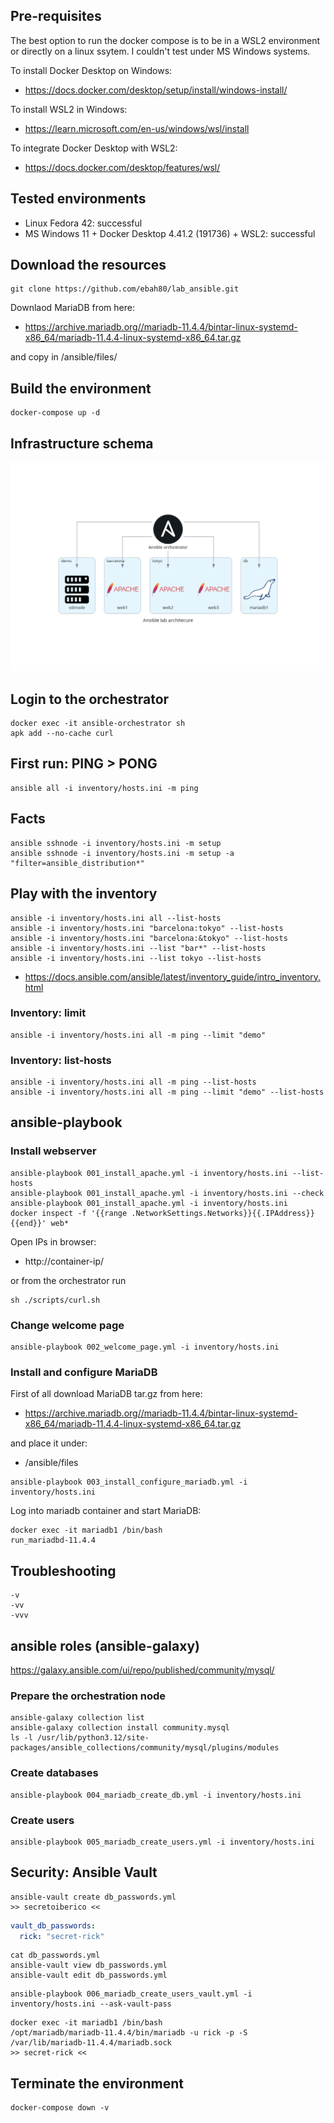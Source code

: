 ## Pre-requisites

The best option to run the docker compose is to be in a WSL2 environment or directly on a linux ssytem.
I couldn't test under MS Windows systems.

To install Docker Desktop on Windows:
- https://docs.docker.com/desktop/setup/install/windows-install/

To install WSL2 in Windows:
- https://learn.microsoft.com/en-us/windows/wsl/install

To integrate Docker Desktop with WSL2:
- https://docs.docker.com/desktop/features/wsl/

## Tested environments

- Linux Fedora 42: successful
- MS Windows 11 + Docker Desktop 4.41.2 (191736) + WSL2: successful

## Download the resources

```
git clone https://github.com/ebah80/lab_ansible.git
```

Downlaod MariaDB from here:
- https://archive.mariadb.org//mariadb-11.4.4/bintar-linux-systemd-x86_64/mariadb-11.4.4-linux-systemd-x86_64.tar.gz

and copy in /ansible/files/

## Build the environment

```
docker-compose up -d
```

## Infrastructure schema

![Ansible lab architecture](_media/diagrams/ansible_lab_architecture.png)

## Login to the orchestrator

```
docker exec -it ansible-orchestrator sh
apk add --no-cache curl
```

## First run: PING > PONG

```
ansible all -i inventory/hosts.ini -m ping
```

## Facts

```
ansible sshnode -i inventory/hosts.ini -m setup
ansible sshnode -i inventory/hosts.ini -m setup -a "filter=ansible_distribution*"
```

## Play with the inventory

```
ansible -i inventory/hosts.ini all --list-hosts
ansible -i inventory/hosts.ini "barcelona:tokyo" --list-hosts
ansible -i inventory/hosts.ini "barcelona:&tokyo" --list-hosts
ansible -i inventory/hosts.ini --list "bar*" --list-hosts
ansible -i inventory/hosts.ini --list tokyo --list-hosts
```
- https://docs.ansible.com/ansible/latest/inventory_guide/intro_inventory.html

### Inventory: limit

```
ansible -i inventory/hosts.ini all -m ping --limit "demo"
```

### Inventory: list-hosts

```
ansible -i inventory/hosts.ini all -m ping --list-hosts
ansible -i inventory/hosts.ini all -m ping --limit "demo" --list-hosts
```

## ansible-playbook

### Install webserver

```
ansible-playbook 001_install_apache.yml -i inventory/hosts.ini --list-hosts
ansible-playbook 001_install_apache.yml -i inventory/hosts.ini --check
ansible-playbook 001_install_apache.yml -i inventory/hosts.ini
docker inspect -f '{{range .NetworkSettings.Networks}}{{.IPAddress}}{{end}}' web*
```

Open IPs in browser:
- http://container-ip/

or from the orchestrator run

```
sh ./scripts/curl.sh
```

### Change welcome page

```
ansible-playbook 002_welcome_page.yml -i inventory/hosts.ini
```

### Install and configure MariaDB

First of all download MariaDB tar.gz from here:
- https://archive.mariadb.org//mariadb-11.4.4/bintar-linux-systemd-x86_64/mariadb-11.4.4-linux-systemd-x86_64.tar.gz

and place it under:
- /ansible/files

```
ansible-playbook 003_install_configure_mariadb.yml -i inventory/hosts.ini
```

Log into mariadb container and start MariaDB:

```
docker exec -it mariadb1 /bin/bash
run_mariadbd-11.4.4 
```

## Troubleshooting

```
-v
-vv
-vvv
```

## ansible roles (ansible-galaxy)

https://galaxy.ansible.com/ui/repo/published/community/mysql/

### Prepare the orchestration node

```
ansible-galaxy collection list
ansible-galaxy collection install community.mysql
ls -l /usr/lib/python3.12/site-packages/ansible_collections/community/mysql/plugins/modules
```

### Create databases

```
ansible-playbook 004_mariadb_create_db.yml -i inventory/hosts.ini
```

### Create users

```
ansible-playbook 005_mariadb_create_users.yml -i inventory/hosts.ini
```

## Security: Ansible Vault

```
ansible-vault create db_passwords.yml
>> secretoiberico <<
```

```db_passwords.yml
vault_db_passwords:
  rick: "secret-rick"
```

```
cat db_passwords.yml
ansible-vault view db_passwords.yml
ansible-vault edit db_passwords.yml
```

```
ansible-playbook 006_mariadb_create_users_vault.yml -i inventory/hosts.ini --ask-vault-pass
```

```
docker exec -it mariadb1 /bin/bash
/opt/mariadb/mariadb-11.4.4/bin/mariadb -u rick -p -S /var/lib/mariadb-11.4.4/mariadb.sock
>> secret-rick <<
```

## Terminate the environment

```
docker-compose down -v
```
